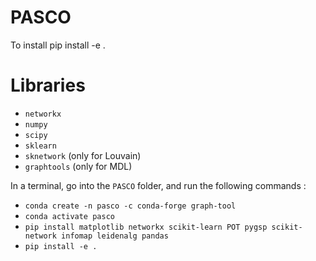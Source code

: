 # PASCO
To install pip install -e .

# Libraries 

- `networkx`
- `numpy`
- `scipy`
- `sklearn` 
- `sknetwork` (only for Louvain)
- `graphtools` (only for MDL)

In a terminal, go into the `PASCO` folder, and run the following commands : 
- `conda create -n pasco -c conda-forge graph-tool`
- `conda activate pasco`
- `pip install matplotlib networkx scikit-learn POT pygsp scikit-network infomap leidenalg pandas`
- `pip install -e .`
